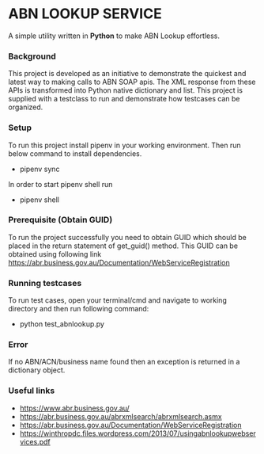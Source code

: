# ABN LOOKUP SERVICE 
A simple utility written in **Python** to make ABN Lookup effortless.

### Background
This project is developed as an initiative to demonstrate the
quickest and latest way to making calls to ABN SOAP apis. The XML
response from these APIs is transformed into Python native 
dictionary and list. This project is supplied with a testclass
to run and demonstrate how testcases can be organized.

### Setup
To run this project install pipenv in your working environment.
Then run below command to install dependencies.
- pipenv sync

In order to start pipenv shell run 
- pipenv shell

### Prerequisite (Obtain GUID)
To run the project successfully you need to obtain GUID which should
be placed in the return statement of get_guid() method. This
GUID can be obtained using following link
https://abr.business.gov.au/Documentation/WebServiceRegistration

### Running testcases
To run test cases, open your terminal/cmd and navigate to 
working directory and then run following command:
- python test_abnlookup.py

### Error
If no ABN/ACN/business name found then an exception is returned
in a dictionary object.

### Useful links
- https://www.abr.business.gov.au/
- https://abr.business.gov.au/abrxmlsearch/abrxmlsearch.asmx
- https://abr.business.gov.au/Documentation/WebServiceRegistration
- https://winthropdc.files.wordpress.com/2013/07/usingabnlookupwebservices.pdf

